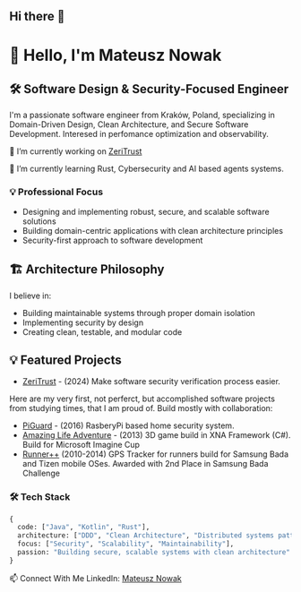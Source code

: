 ## Hi there 👋

<!--
**matsnowak/matsnowak** is a ✨ _special_ ✨ repository because its `README.md` (this file) appears on your GitHub profile.

Here are some ideas to get you started:

- 🔭 I’m currently working on ...
- 🌱 I’m currently learning ...
- 👯 I’m looking to collaborate on ...
- 🤔 I’m looking for help with ...
- 💬 Ask me about ...
- 📫 How to reach me: ...
- 😄 Pronouns: ...
- ⚡ Fun fact: ...
-->

# 👋 Hello, I'm Mateusz Nowak

## 🛠 Software Design & Security-Focused Engineer

I'm a passionate software engineer from Kraków, Poland, specializing in Domain-Driven Design, Clean Architecture, and Secure Software Development. Interesed in perfomance optimization and observability.


🔭 I’m currently working on [ZeriTrust](https://github.com/zeritrust-labs/zeritrust-docs)  

🌱 I’m currently learning Rust, Cybersecurity and AI based agents systems.  

### 💡 Professional Focus
- Designing and implementing robust, secure, and scalable software solutions
- Building domain-centric applications with clean architecture principles
- Security-first approach to software development

## 🏗 Architecture Philosophy
I believe in:
- Building maintainable systems through proper domain isolation
- Implementing security by design
- Creating clean, testable, and modular code

## 💡 Featured Projects
- [ZeriTrust](https://github.com/zeritrust-labs/zeritrust-docs) - (2024) Make software security verification process easier.

Here are my very first, not perferct, but accomplished software projects from studying times, that I am proud of. Build mostly with collaboration:
- [PiGuard](https://github.com/matsnowak/PiGuard) - (2016) RasberyPi based home security system.
- [Amazing Life Adventure](https://github.com/matsnowak/amazing-life-adventure) - (2013) 3D game build in XNA Framework (C#). Build for Microsoft Imagine Cup
- [Runner++](https://github.com/matsnowak/runnerpp) (2010-2014) GPS Tracker for runners build for Samsung Bada and Tizen mobile OSes. Awarded with 2nd Place in Samsung Bada Challenge


  
### 🛠 Tech Stack

```python
{
  code: ["Java", "Kotlin", "Rust"],
  architecture: ["DDD", "Clean Architecture", "Distributed systems patterns"],
  focus: ["Security", "Scalability", "Maintainability"],
  passion: "Building secure, scalable systems with clean architecture"
}
```

📫 Connect With Me
    LinkedIn: [Mateusz Nowak](https://www.linkedin.com/in/matsnowak/)


